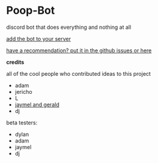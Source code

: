 # Poop-Bot
discord bot that does everything and nothing at all

[add the bot to your server](https://discord.com/oauth2/authorize?client_id=870509901758201857&permissions=8&scope=bot)

[have a recommendation? put it in the github issues or here](https://forms.gle/jz4bemZKgjj4d1oWA)

**credits**

all of the cool people who contributed ideas to this project

- adam
- jericho 
- L
- [jaymel and gerald](https://github.com/itslemony/gerald)
- dj

beta testers: 

- dylan
- adam
- jaymel
- dj
